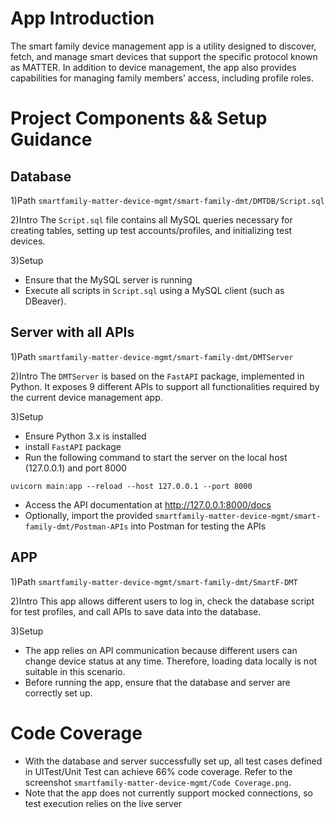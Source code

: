 # App Introduction
The smart family device management app is a utility designed to discover, fetch, and manage smart devices that support the specific protocol known as MATTER. In addition to device management, the app also provides capabilities for managing family members’ access, including profile roles.

# Project Components && Setup Guidance
## Database
1)Path
`smartfamily-matter-device-mgmt/smart-family-dmt/DMTDB/Script.sql` 

2)Intro
The `Script.sql` file contains all MySQL queries necessary for creating tables, setting up test accounts/profiles, and initializing test devices.

3)Setup
- Ensure that the MySQL server is running
- Execute all scripts in `Script.sql` using a MySQL client (such as DBeaver).

## Server with all APIs
1)Path
`smartfamily-matter-device-mgmt/smart-family-dmt/DMTServer`

2)Intro
The `DMTServer` is based on the `FastAPI` package, implemented in Python. It exposes 9 different APIs to support all functionalities required by the current device management app.

3)Setup
- Ensure Python 3.x is installed
- install `FastAPI` package
- Run the following command to start the server on the local host (127.0.0.1) and port 8000
```
uvicorn main:app --reload --host 127.0.0.1 --port 8000
```
- Access the API documentation at http://127.0.0.1:8000/docs
- Optionally, import the provided `smartfamily-matter-device-mgmt/smart-family-dmt/Postman-APIs` into Postman for testing the APIs

## APP
1)Path
`smartfamily-matter-device-mgmt/smart-family-dmt/SmartF-DMT`

2)Intro
This app allows different users to log in, check the database script for test profiles, and call APIs to save data into the database.

3)Setup
- The app relies on API communication because different users can change device status at any time. Therefore, loading data locally is not suitable in this scenario. 
- Before running the app, ensure that the database and server are correctly set up.

# Code Coverage
- With the database and server successfully set up, all test cases defined in UITest/Unit Test can achieve 66% code coverage. Refer to the screenshot `smartfamily-matter-device-mgmt/Code Coverage.png`.
- Note that the app does not currently support mocked connections, so test execution relies on the live server
